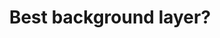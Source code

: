 ---
title: 'Best background layer?'
redirect_to:
  - 'https://discuss.pencil2d.org/t/best-background-layer/1290'
---